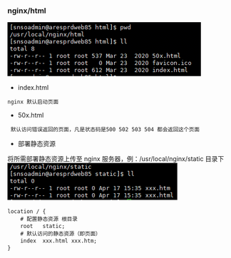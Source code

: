 ### nginx/html

![](images/nginx-static-rs.png)

* index.html
~~~
nginx 默认启动页面
~~~

* 50x.html
~~~
 默认访问错误返回的页面，凡是状态码是500 502 503 504 都会返回这个页面
~~~

* 部署静态资源

将所需部署静态资源上传至 nginx 服务器，例：/usr/local/nginx/static 目录下
![](images/custom-static-rs.png)
~~~
location / {
    # 配置静态资源 根目录
    root   static;
    # 默认访问的静态资源（即页面）
    index  xxx.html xxx.htm;
}
~~~

